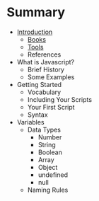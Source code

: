 # Summary

* [Introduction](README.md)
   * [Books](books.md)
   * [Tools](tools.md)
   * References
* What is Javascript?
   * Brief History
   * Some Examples
* Getting Started
   * Vocabulary
   * Including Your Scripts
   * Your First Script
   * Syntax
* Variables
   * Data Types
       * Number
       * String
       * Boolean
       * Array
       * Object
       * undefined
       * null
   * Naming Rules

